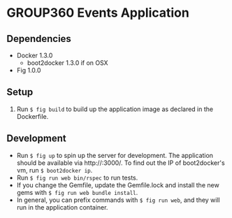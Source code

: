 # GROUP360 Events Application

## Dependencies

* Docker 1.3.0
    * boot2docker 1.3.0 if on OSX
* Fig 1.0.0

## Setup

1. Run `$ fig build` to build up the application image as declared in
   the Dockerfile.

## Development

* Run `$ fig up` to spin up the server for development.  The
  application should be available via http://<boot2docker ip>:3000/. To
  find out the IP of boot2docker's vm, run `$ boot2docker ip`.
* Run `$ fig run web bin/rspec` to run tests.
* If you change the Gemfile, update the Gemfile.lock and install the new
  gems with `$ fig run web bundle install`.
* In general, you can prefix commands with `$ fig run web`, and they
  will run in the application container.
